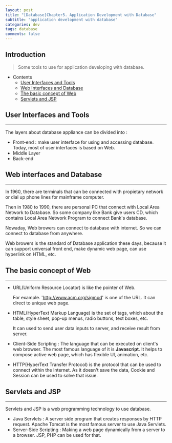 ```yaml
---
layout: post
title: "[Database]Chapter5. Application Development with Database"
subtitle: "application development with database"
categories: dev
tags: database
comments: false
---
```


## Introduction
> Some tools to use for application developing with database.

- Contents
	- [User Interfaces and Tools](#user-interfaces-and-tools)
	- [Web Interfaces and Database](#web-interfaces-and-database)
	- [The basic concept of Web](#the-basic-concept-of-web)
	- [Servlets and JSP](#servlets-and-jsp)
	
## User Interfaces and Tools
---
The layers about database appliance can be divided into :

- Front-end : make user interface for using and accessing database. Today, most of user interfaces is based on Web.
- Middle Layer
- Back-end



## Web interfaces and Database

---
In 1960, there are terminals that can be connected with propietary network or dial up phone lines for mainframe computer.

Then in 1980 to 1990, there are personal PC that connect with Local Area Network to Database. So some company like Bank give users CD, which contains Local Area Network Program to connect Bank's database.

Nowaday, Web browers can connect to database with internet. So we can connect to database from anywhere.



Web browers is the standard of Database application these days, because it can support universal front end, make dynamic web page, can use hyperlink on HTML, etc.



## The basic concept of Web
---
- URL(Uniform Resource Locator) is like the pointer of Web.

  For example. 'http://www.acm.org/sigmod' is one of the URL. It can direct to unique web page.

- HTML(HyperText Markup Language) is the set of tags, which about the table, style sheet, pop-up menus, radio buttons, text boxes, etc.

  It can used to send user data inputs to server, and receive result from server.

- Client-Side Scripting : The language that can be executed on client's web browser. The most famous language of it is **Javascript**. It helps to compose active web page, which has flexible UI, animation, etc.

- HTTP(HyperText Transfer Protocol) is the protocol that can be used to connect within the Internet. As it doesn't save the data, Cookie and Session can be used to solve that issue.



## Servlets and JSP
---
Servlets and JSP is a web programming technology to use database.

- Java Servlets : A server side program that creates responses by HTTP request. Apache Tomcat is the most famous server to use Java Servlets.
- Server-Side Scripting : Making a web page dynamically from a server to a browser. JSP, PHP can be used for that.



